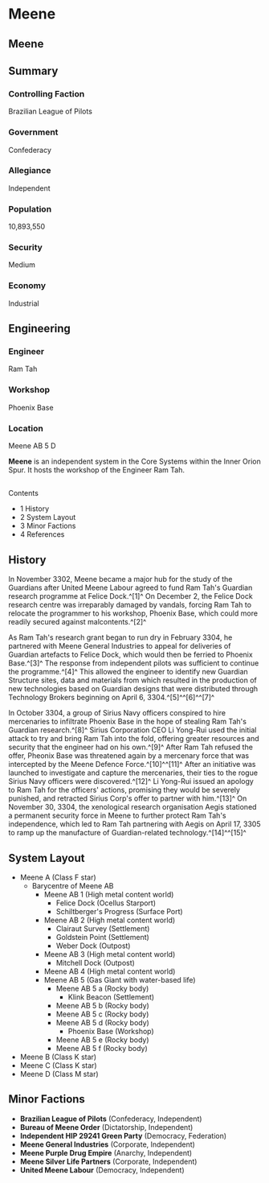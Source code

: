 # Meene
## Meene

		

## Summary

### Controlling Faction

Brazilian League of Pilots

### Government

Confederacy

### Allegiance

Independent

### Population

10,893,550

### Security

Medium

### Economy

Industrial

## Engineering

### Engineer

Ram Tah

### Workshop

Phoenix Base

### Location

Meene AB 5 D

**Meene** is an independent system in the Core Systems within the Inner Orion Spur. It hosts the workshop of the Engineer Ram Tah.

## 

Contents

- 1 History
- 2 System Layout
- 3 Minor Factions
- 4 References

## History

In November 3302, Meene became a major hub for the study of the Guardians after United Meene Labour agreed to fund Ram Tah's Guardian research programme at Felice Dock.^[1]^ On December 2, the Felice Dock research centre was irreparably damaged by vandals, forcing Ram Tah to relocate the programmer to his workshop, Phoenix Base, which could more readily secured against malcontents.^[2]^

As Ram Tah's research grant began to run dry in February 3304, he partnered with Meene General Industries to appeal for deliveries of Guardian artefacts to Felice Dock, which would then be ferried to Phoenix Base.^[3]^ The response from independent pilots was sufficient to continue the programme.^[4]^ This allowed the engineer to identify new Guardian Structure sites, data and materials from which resulted in the production of new technologies based on Guardian designs that were distributed through Technology Brokers beginning on April 6, 3304.^[5]^^[6]^^[7]^

In October 3304, a group of Sirius Navy officers conspired to hire mercenaries to infiltrate Phoenix Base in the hope of stealing Ram Tah's Guardian research.^[8]^ Sirius Corporation CEO Li Yong-Rui used the initial attack to try and bring Ram Tah into the fold, offering greater resources and security that the engineer had on his own.^[9]^ After Ram Tah refused the offer, Pheonix Base was threatened again by a mercenary force that was intercepted by the Meene Defence Force.^[10]^^[11]^ After an initiative was launched to investigate and capture the mercenaries, their ties to the rogue Sirius Navy officers were discovered.^[12]^ Li Yong-Rui issued an apology to Ram Tah for the officers' actions, promising they would be severely punished, and retracted Sirius Corp's offer to partner with him.^[13]^ On November 30, 3304, the xenological research organisation Aegis stationed a permanent security force in Meene to further protect Ram Tah's independence, which led to Ram Tah partnering with Aegis on April 17, 3305 to ramp up the manufacture of Guardian-related technology.^[14]^^[15]^

## System Layout

- Meene A (Class F star)
    - Barycentre of Meene AB
        - Meene AB 1 (High metal content world)
            - Felice Dock (Ocellus Starport)
            - Schiltberger's Progress (Surface Port)
        - Meene AB 2 (High metal content world)
            - Clairaut Survey (Settlement)
            - Goldstein Point (Settlement)
            - Weber Dock (Outpost)
        - Meene AB 3 (High metal content world)
            - Mitchell Dock (Outpost)
        - Meene AB 4 (High metal content world)
        - Meene AB 5 (Gas Giant with water-based life)
            - Meene AB 5 a (Rocky body)
                - Klink Beacon (Settlement)
            - Meene AB 5 b (Rocky body)
            - Meene AB 5 c (Rocky body)
            - Meene AB 5 d (Rocky body)
                - Phoenix Base (Workshop)
            - Meene AB 5 e (Rocky body)
            - Meene AB 5 f (Rocky body)
- Meene B (Class K star)
- Meene C (Class K star)
- Meene D (Class M star)

## Minor Factions

- **Brazilian League of Pilots** (Confederacy, Independent)
- **Bureau of Meene Order** (Dictatorship, Independent)
- **Independent HIP 29241 Green Party** (Democracy, Federation)
- **Meene General Industries** (Corporate, Independent)
- **Meene Purple Drug Empire** (Anarchy, Independent)
- **Meene Silver Life Partners** (Corporate, Independent)
- **United Meene Labour** (Democracy, Independent)